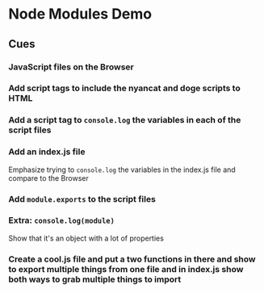 # Node Modules Demo

## Cues

### JavaScript files on the Browser

### Add script tags to include the nyancat and doge scripts to HTML

### Add a script tag to `console.log` the variables in each of the script files

### Add an index.js file

Emphasize trying to `console.log` the variables in the index.js file and compare to the Browser

### Add `module.exports` to the script files

### Extra: `console.log(module)`

Show that it's an object with a lot of properties

### Create a cool.js file and put a two functions in there and show to export multiple things from one file and in index.js show both ways to grab multiple things to import
